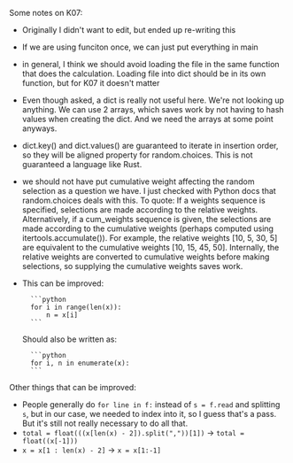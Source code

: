 Some notes on K07: 

- Originally I didn't want to edit, but ended up re-writing this

- If we are using funciton once, we can just put everything in main
- in general, I think we should avoid loading the file in the same function that does the calculation. Loading file into dict should be in its own function, but for K07 it doesn't matter

- Even though asked, a dict is really not useful here. We're not looking up anything. We can use 2 arrays, which saves work by not having to hash values when creating the dict. And we need the arrays at some point anyways.

- dict.key() and dict.values() are guaranteed to iterate in insertion order, so they will be aligned property for random.choices. This is not guaranteed a language like Rust.

- we should not have put cumulative weight affecting the random selection as a question we have. I just checked with Python docs that random.choices deals with this. To quote:
        If a weights sequence is specified, selections are made according to the relative weights. Alternatively, if a cum_weights sequence is given, the selections are made according to the cumulative weights (perhaps computed using itertools.accumulate()). For example, the relative weights [10, 5, 30, 5] are equivalent to the cumulative weights [10, 15, 45, 50]. Internally, the relative weights are converted to cumulative weights before making selections, so supplying the cumulative weights saves work.

- This can be improved:

        ```python
        for i in range(len(x)):
            n = x[i]
        ```
    Should also be written as:

        ```python
        for i, n in enumerate(x):
        ```

Other things that can be improved:


- People generally do `for line in f:` instead of `s = f.read` and splitting `s`, but in our case, we needed to index into it, so I guess that's a pass. But it's still not really necessary to do all that.
- `total = float(((x[len(x) - 2]).split(","))[1])` -> `total = float((x[-1]))`
- `x = x[1 : len(x) - 2]` -> `x = x[1:-1]`